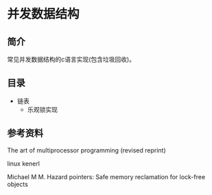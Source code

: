 # 并发数据结构

## 简介

常见并发数据结构的c语言实现(包含垃圾回收)。

## 目录

* 链表
  * 乐观锁实现
  
## 参考资料

The art of multiprocessor programming (revised reprint)

linux kenerl 

Michael M M. Hazard pointers: Safe memory reclamation for lock-free objects